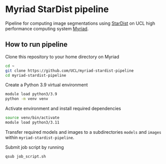 # Myriad StarDist pipeline

Pipeline for computing image segmentations using [StarDist](https://github.com/stardist/stardist) 
on UCL high performance computing system [Myriad](https://www.rc.ucl.ac.uk/docs/Clusters/Myriad/).

## How to run pipeline

Clone this repository to your home directory on Myriad

```bash
cd ~
git clone https://github.com/UCL/myriad-stardist-pipeline
cd myriad-stardist-pipeline
```

Create a Python 3.9 virtual environment

```bash
module load python3/3.9
python -m venv venv
```

Activate environment and install required dependencies

```bash
source venv/bin/activate
module load python3/3.11
```

Transfer required models and images to a subdirectories `models` and `images` within `myriad-stardist-pipeline`.

Submit job script by running

```bash
qsub job_script.sh
```
